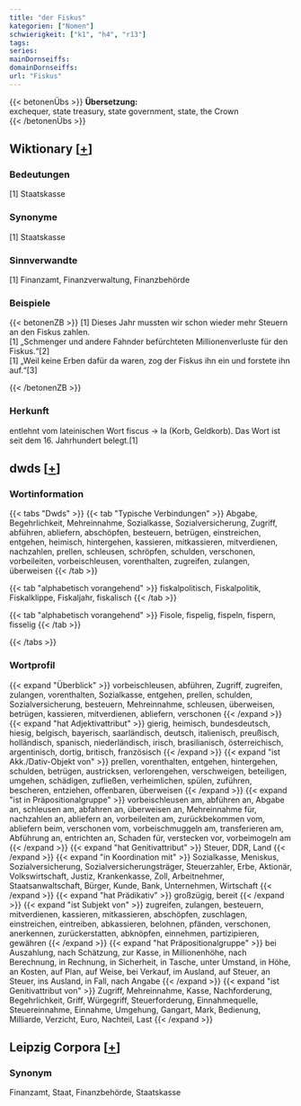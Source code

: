```yaml
---
title: "der Fiskus"
kategorien: ["Nomen"]
schwierigkeit: ["k1", "h4", "r13"]
tags:
series:
mainDornseiffs:
domainDornseiffs:
url: "Fiskus"
---
```


{{< betonenÜbs >}}
**Übersetzung:**  
exchequer, state treasury, state government, state, the Crown  
{{< /betonenÜbs >}}

## Wiktionary [[+](https://de.wiktionary.org/wiki/Fiskus)]

### Bedeutungen
[1] Staatskasse  

### Synonyme
[1] Staatskasse  

### Sinnverwandte
[1] Finanzamt, Finanzverwaltung, Finanzbehörde  

### Beispiele
{{< betonenZB >}}
[1] Dieses Jahr mussten wir schon wieder mehr Steuern an den Fiskus zahlen.  
[1] „Schmenger und andere Fahnder befürchteten Millionenverluste für den Fiskus.“[2]  
[1] „Weil keine Erben dafür da waren, zog der Fiskus ihn ein und forstete ihn auf.“[3]  

{{< /betonenZB >}}
### Herkunft
entlehnt vom lateinischen Wort fiscus → la (Korb, Geldkorb). Das Wort ist seit dem 16. Jahrhundert belegt.[1]  



## dwds [[+](https://www.dwds.de/wb/Fiskus)]

### Wortinformation
{{< tabs "Dwds" >}}
{{< tab "Typische Verbindungen" >}}
Abgabe, Begehrlichkeit, Mehreinnahme, Sozialkasse, Sozialversicherung, Zugriff, abführen, abliefern, abschöpfen, besteuern, betrügen, einstreichen, entgehen, heimisch, hintergehen, kassieren, mitkassieren, mitverdienen, nachzahlen, prellen, schleusen, schröpfen, schulden, verschonen, vorbeileiten, vorbeischleusen, vorenthalten, zugreifen, zulangen, überweisen
{{< /tab >}}

{{< tab "alphabetisch vorangehend" >}}
fiskalpolitisch, Fiskalpolitik, Fiskalklippe, Fiskaljahr, fiskalisch
{{< /tab >}}

{{< tab "alphabetisch vorangehend" >}}
Fisole, fispelig, fispeln, fispern, fisselig
{{< /tab >}}

{{< /tabs >}}

### Wortprofil
{{< expand "Überblick" >}} vorbeischleusen, abführen, Zugriff, zugreifen, zulangen, vorenthalten, Sozialkasse, entgehen, prellen, schulden, Sozialversicherung, besteuern, Mehreinnahme, schleusen, überweisen, betrügen, kassieren, mitverdienen, abliefern, verschonen {{< /expand >}}
{{< expand "hat Adjektivattribut" >}} gierig, heimisch, bundesdeutsch, hiesig, belgisch, bayerisch, saarländisch, deutsch, italienisch, preußisch, holländisch, spanisch, niederländisch, irisch, brasilianisch, österreichisch, argentinisch, dortig, britisch, französisch {{< /expand >}}
{{< expand "ist Akk./Dativ-Objekt von" >}} prellen, vorenthalten, entgehen, hintergehen, schulden, betrügen, austricksen, verlorengehen, verschweigen, beteiligen, umgehen, schädigen, zufließen, verheimlichen, spülen, zuführen, bescheren, entziehen, offenbaren, überweisen {{< /expand >}}
{{< expand "ist in Präpositionalgruppe" >}} vorbeischleusen am, abführen an, Abgabe an, schleusen am, abfahren an, überweisen an, Mehreinnahme für, nachzahlen an, abliefern an, vorbeileiten am, zurückbekommen vom, abliefern beim, verschonen vom, vorbeischmuggeln am, transferieren am, Abführung an, entrichten an, Schaden für, verstecken vor, vorbeimogeln am {{< /expand >}}
{{< expand "hat Genitivattribut" >}} Steuer, DDR, Land {{< /expand >}}
{{< expand "in Koordination mit" >}} Sozialkasse, Meniskus, Sozialversicherung, Sozialversicherungsträger, Steuerzahler, Erbe, Aktionär, Volkswirtschaft, Justiz, Krankenkasse, Zoll, Arbeitnehmer, Staatsanwaltschaft, Bürger, Kunde, Bank, Unternehmen, Wirtschaft {{< /expand >}}
{{< expand "hat Prädikativ" >}} großzügig, bereit {{< /expand >}}
{{< expand "ist Subjekt von" >}} zugreifen, zulangen, besteuern, mitverdienen, kassieren, mitkassieren, abschöpfen, zuschlagen, einstreichen, eintreiben, abkassieren, belohnen, pfänden, verschonen, anerkennen, zurückerstatten, abknöpfen, einnehmen, partizipieren, gewähren {{< /expand >}}
{{< expand "hat Präpositionalgruppe" >}} bei Auszahlung, nach Schätzung, zur Kasse, in Millionenhöhe, nach Berechnung, in Rechnung, in Sicherheit, in Tasche, unter Umstand, in Höhe, an Kosten, auf Plan, auf Weise, bei Verkauf, im Ausland, auf Steuer, an Steuer, ins Ausland, in Fall, nach Angabe {{< /expand >}}
{{< expand "ist Genitivattribut von" >}} Zugriff, Mehreinnahme, Kasse, Nachforderung, Begehrlichkeit, Griff, Würgegriff, Steuerforderung, Einnahmequelle, Steuereinnahme, Einnahme, Umgehung, Gangart, Mark, Bedienung, Milliarde, Verzicht, Euro, Nachteil, Last {{< /expand >}}

## Leipzig Corpora [[+](https://corpora.uni-leipzig.de/en/res?word=Fiskus&corpusId=deu_newscrawl-public_2018)]


### Synonym
Finanzamt, Staat, Finanzbehörde, Staatskasse

